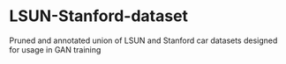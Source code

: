 # LSUN-Stanford-dataset
Pruned and annotated union of LSUN and Stanford car datasets designed for usage in GAN training

